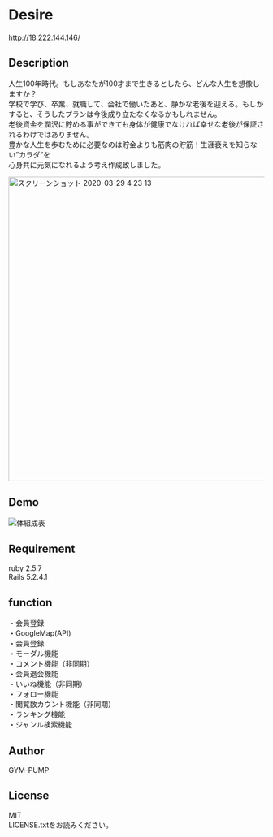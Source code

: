 # Desire
http://18.222.144.146/

## Description  
人生100年時代。もしあなたが100才まで生きるとしたら、どんな人生を想像しますか？  
学校で学び、卒業、就職して、会社で働いたあと、静かな老後を迎える。もしかすると、そうしたプランは今後成り立たなくなるかもしれません。  
老後資金を潤沢に貯める事ができても身体が健康でなければ幸せな老後が保証されるわけではありません。  
豊かな人生を歩むために必要なのは貯金よりも筋肉の貯筋！生涯衰えを知らない”カラダ”を  
心身共に元気になれるよう考え作成致しました。  

<img width="600" alt="スクリーンショット 2020-03-29 4 23 13" src="https://user-images.githubusercontent.com/58713888/77831865-08bdf300-7175-11ea-9de2-5f64299e5f4b.png">

## Demo  
![体組成表](https://user-images.githubusercontent.com/58713888/77832231-dcf03c80-7177-11ea-84dc-1afbaa0e3982.gif)

## Requirement  
ruby 2.5.7  
Rails 5.2.4.1

## function  
・会員登録  
・GoogleMap(API)  
・会員登録  
・モーダル機能  
・コメント機能（非同期）  
・会員退会機能  
・いいね機能（非同期）  
・フォロー機能  
・閲覧数カウント機能（非同期）  
・ランキング機能  
・ジャンル検索機能  

## Author  
GYM-PUMP  


## License
MIT  
LICENSE.txtをお読みください。
